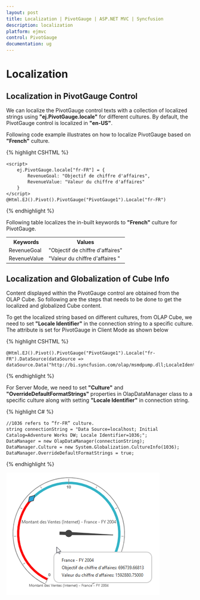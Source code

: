 ```yaml
---
layout: post
title: Localization | PivotGauge | ASP.NET MVC | Syncfusion
description: localization
platform: ejmvc
control: PivotGauge
documentation: ug
---
```


# Localization

## Localization in PivotGauge Control

We can localize the PivotGauge control texts with a collection of localized strings using **"ej.PivotGauge.locale"** for different cultures. By default, the PivotGauge control is localized in **"en-US"**.

Following code example illustrates on how to localize PivotGauge based on **"French"** culture.

{% highlight CSHTML %}

    <script>
        ej.PivotGauge.locale["fr-FR"] = {
            RevenueGoal: "Objectif de chiffre d'affaires",
            RevenueValue: "Valeur du chiffre d'affaires"
        }
    </script>
    @Html.EJ().Pivot().PivotGauge("PivotGauge1").Locale("fr-FR")
{% endhighlight %}

Following table localizes the in-built keywords to **"French"** culture for PivotGauge.

<table>
<tr>
<th>Keywords</th>
<th>Values</th>
</tr>
<tr>
<td>RevenueGoal</td>
<td>"Objectif de chiffre d'affaires"</td>
</tr>
<tr>
<td>RevenueValue</td>
<td>"Valeur du chiffre d'affaires "</td>
</tr>
</table>

## Localization and Globalization of Cube Info

Content displayed within the PivotGauge control are obtained from the OLAP Cube. So following are the steps that needs to be done to get the localized and globalized Cube content.

To get the localized string based on different cultures, from OLAP Cube, we need to set **"Locale Identifier"** in the connection string to a specific culture. The attribute is set for PivotGauge in Client Mode as shown below

{% highlight CSHTML %}

    @Html.EJ().Pivot().PivotGauge("PivotGauge1").Locale("fr-FR").DataSource(dataSource => dataSource.Data("http://bi.syncfusion.com/olap/msmdpump.dll;LocaleIdentifier=1036;"))

{% endhighlight %}

For Server Mode, we need to set **"Culture"** and **"OverrideDefaultFormatStrings"** properties in OlapDataManager class to a specific culture along with setting **"Locale Identifier"** in connection string. 

{% highlight C# %}

    //1036 refers to “fr-FR” culture.
    string connectionString = "Data Source=localhost; Initial Catalog=Adventure Works DW; Locale Identifier=1036;";
    DataManager = new OlapDataManager(connectionString);
    DataManager.Culture = new System.Globalization.CultureInfo(1036);
    DataManager.OverrideDefaultFormatStrings = true;

{% endhighlight %}

![](Localization-and-Translation-Support_images/Localization.png) 